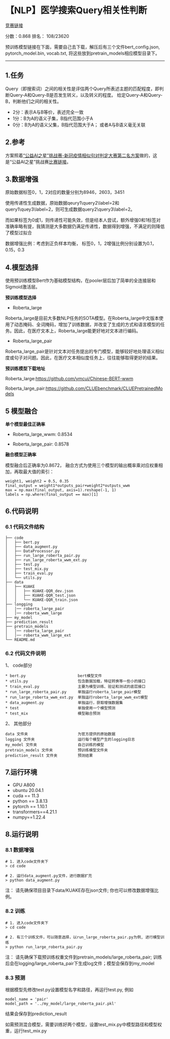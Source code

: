 # 【NLP】医学搜索Query相关性判断

[竞赛链接](https://tianchi.aliyun.com/competition/entrance/532001/introduction)

分数：0.868  排名： 108/23620

预训练模型链接在下面，需要自己去下载，解压后有三个文件bert_config.json, pytorch_model.bin, vocab.txt, 将这些放到pretrain_models相应模型目录下。

------

## 1.任务
Query（即搜索词）之间的相关性是评估两个Query所表述主题的匹配程度，即判断Query-A和Query-B是否发生转义，以及转义的程度。
给定Query-A和Query-B，判断他们之间的相关性。
- 2分：表示A与B等价，表述完全一致
- 1分：B为A的语义子集，B指代范围小于A
- 0分：B为A的语义父集，B指代范围大于A； 或者A与B语义毫无关联

## 2.参考

方案照着[“公益AI之星”挑战赛-新冠疫情相似句对判定大赛第二名方案](https://github.com/thunderboom/text_similarity)做的，这是“公益AI之星”挑战赛[比赛链接](https://tianchi.aliyun.com/competition/entrance/231776/introduction)。

## 3.数据增强

原始数据标签0，1，2对应的数量分别为8946，2603，3451

使用传递性生成数据，原始数据qeury1\query2\label=2和query1\quey3\label=2，则可生成数据query2\query3\label=2。

而如果标签为0或1，则传递性可能失效，但是经本人尝试，额外增强0和1标签对准确率略有提，我猜测是大多数据仍满足传递性，数据得到增强，不满足的则降低了模型过拟合

数据增强比例：考虑到正负样本均衡， 标签0，1，2增强比例分别设置为0.1，0.15，0.3


## 4.模型选择

使用预训练模型Bert作为基础模型结构，在pooler层后加了简单的全连接层和Sigmoid激活层。

**预训练模型选择**

- Roberta_large

Roberta_large是目前大多数NLP任务的SOTA模型。在Roberta_large中文版本使用了动态掩码、全词掩码，增加了训练数据，并改变了生成的方式和语言模型的任务。因此，在医疗文本上，Roberta_large能更好地对文本进行编码。

- Roberta_large_pair

Roberta_large_pair是针对文本对任务提出的专门模型，能够较好地处理语义相似度或句子对问题。因此，在医疗文本相似度任务上，往往能够取得更好的结果。

**预训练模型下载地址**

Roberta_large:https://github.com/ymcui/Chinese-BERT-wwm

Roberta_large_pair:https://github.com/CLUEbenchmark/CLUEPretrainedModels

## 5 模型融合

**单个模型最佳正确率**

- Roberta_large_wwm: 0.8534

- Roberta_large_pair: 0.8578

**融合模型正确率**

模型融合后正确率为0.8672， 融合方式为使用三个模型的输出概率乘对应权重相加，再取最大值的索引：

```
weight1, weight2 = 0.5, 0.35
final_output = weight1*outputs_pair+weight2*outputs_wwm
max = np.max(final_output, axis=1).reshape(-1, 1)
labels = np.where(final_output == max)[1]  
```

## 6.代码说明

### 6.1 代码文件结构
```
├── code
│   ├── bert.py
│   ├── data_augment.py
│   ├── DataProcessor.py
│   ├── run_large_roberta_pair.py
│   ├── run_large_roberta_wwm_ext.py
│   ├── test.py
│   ├── test_mix.py
│   ├── train_eval.py
│   └── utils.py
├── data
│   ├── KUAKE
│   │   ├── KUAKE-QQR_dev.json
│   │   ├── KUAKE-QQR_test.json
│   │   └── KUAKE-QQR_train.json
├── longging
│   │── roberta_large_pair
│   │── roberta_wwm_large
├── my_model
├── prediction_result
├── pretrain_models
│   │── roberta_large_pair
│   │── roberta_wwm_large_ext
└── README.md
```

### 6.2 代码文件说明

1、 code部分  
``` 
* bert.py                       bert模型文件   
* utils.py                      包含数据加载，特征转换等一些小的接口   
* train_eval.py                 主要为模型训练、验证和测试的底层接口  
* run_large_roberta_pair.py     单独运行roberta_large_pair模型
* run_large_roberta_wwm_ext.py  单独运行roberta_large_wwm_ext模型  
* data_augment.py               单独运行，获取增强数据集
* test                          单独使用一个模型预测
* test_mix                      模型融合预测
```

2、 其他部分  
```
data 文件夹                      为官方提供的原始数据
logging 文件夹                   运行每个模型产生的logging日志
my_model 文件夹                  自己训练的模型
pretrain_models 文件夹           预训练模型文件夹
prediction_result 文件夹         预测结果
```

## 7.运行环境

* GPU A800
* ubuntu 20.04.1
* cuda == 11.3
* python == 3.8.13 
* pytorch == 1.10.1 
* transformers==4.21.1   
* numpy==1.22.4

## 8.运行说明

### 8.1 数据增强
```
# 1. 进入code文件夹下
> cd code

# 2. 运行data_augment.py文件，进行数据扩充
> python data_augment.py
```
注： 请先确保项目目录下data/KUAKE存在json文件; 你也可以修改数据增强比例。

### 8.2 训练
```
# 1. 进入code文件夹下
> cd code

# 2. 有三个训练文件，可以随意选择，以run_large_roberta_pair.py为例, 进行模型训练
> python run_large_roberta_pair.py
```
注： 请先确保下载预训练权重文件到pretrain_models/large_roberta_pair; 训练后会在logging/large_roberta_pair下生成log文件；模型会保存到my_model

### 8.3 预测

根据模型先修改test.py设置模型名字和路径，再运行test.py, 例如
```
model_name = 'pair'
model_path = '../my_model/large_roberta_pair.pkl'
```
结果会保存到prediction_result

如需预测混合模型，需要训练好两个模型，设置test_mix.py中模型路径和模型权重，运行test_mix.py


